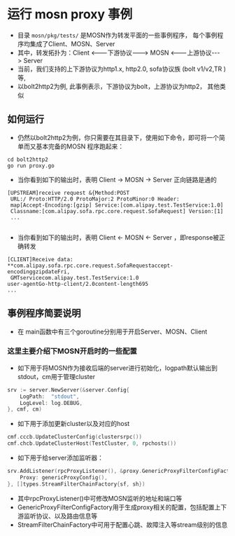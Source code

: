 # 运行 mosn proxy 事例

+ 目录 ``mosn/pkg/tests/`` 是MOSN作为转发平面的一些事例程序，
每个事例程序均集成了Client、MOSN、Server
+ 其中，转发拓扑为：Client <---下游协议---> MOSN <---上游协议---> Server
+ 当前，我们支持的上下游协议为http1.x, http2.0, sofa协议族 (bolt v1/v2,TR )等,
+ 以bolt2http2为例, 此事例表示，下游协议为bolt，上游协议为http2，
其他类似

## 如何运行
+ 仍然以bolt2http2为例，你只需要在其目录下，使用如下命令，即可将一个简单而又基本完备的MOSN
程序跑起来：

```
cd bolt2http2
go run proxy.go
```
+ 当你看到如下的输出时，表明 Client -> MOSN -> Server 正向链路是通的

```
[UPSTREAM]receive request &{Method:POST
 URL:/ Proto:HTTP/2.0 ProtoMajor:2 ProtoMinor:0 Header:
 map[Accept-Encoding:[gzip] Service:[com.alipay.test.TestService:1.0] 
 Classname:[com.alipay.sofa.rpc.core.request.SofaRequest] Version:[1] 
 ...
 
```
+ 当你看到如下的输出时，表明 Client <- MOSN <- Server ，即response被正确转发
```
[CLIENT]Receive data:
**com.alipay.sofa.rpc.core.request.SofaRequestaccept-encodinggzipdateFri,
 GMTservicecom.alipay.test.TestService:1.0
user-agentGo-http-client/2.0content-length695
...
```
## 事例程序简要说明

+ 在 main函数中有三个goroutine分别用于开启Server、MOSN、Client

### 这里主要介绍下MOSN开启时的一些配置

+ 如下用于将MOSN作为接收后端的server进行初始化，logpath默认输出到stdout，cm用于管理cluster
```go
srv := server.NewServer(&server.Config{
    LogPath:  "stdout",
    LogLevel: log.DEBUG,
}, cmf, cm)
```

+ 如下用于添加更新cluster以及对应的host
```go
cmf.cccb.UpdateClusterConfig(clustersrpc())
cmf.chcb.UpdateClusterHost(TestCluster, 0, rpchosts())
```

+ 如下用于给server添加监听器：
```go
srv.AddListener(rpcProxyListener(), &proxy.GenericProxyFilterConfigFactory{
    Proxy: genericProxyConfig(),
}, []types.StreamFilterChainFactory{sf, sh})
```
+ 其中rpcProxyListener()中可修改MOSN监听的地址和端口等
+ GenericProxyFilterConfigFactory用于生成proxy相关的配置，包括配置上下游监听协议、以及路由信息等
+ StreamFilterChainFactory中可用于配置心跳、故障注入等stream级别的信息

